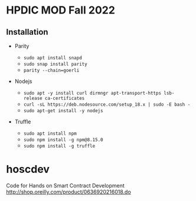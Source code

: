 # HPDIC MOD Fall 2022

## Installation
- Parity
  - `sudo apt install snapd`
  - `sudo snap install parity`
  - `parity --chain=goerli`

- Nodejs
  - `sudo apt -y install curl dirmngr apt-transport-https lsb-release ca-certificates`
  - `curl -sL https://deb.nodesource.com/setup_18.x | sudo -E bash -`
  - `sudo apt-get install -y nodejs`

- Truffle
  - `sudo apt install npm`
  - `sudo npm install -g npm@8.15.0`
  - `sudo npm install -g truffle`

# hoscdev
Code for Hands on Smart Contract Development http://shop.oreilly.com/product/0636920216018.do
